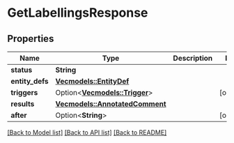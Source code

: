 # GetLabellingsResponse

## Properties

Name | Type | Description | Notes
------------ | ------------- | ------------- | -------------
**status** | **String** |  | 
**entity_defs** | [**Vec<models::EntityDef>**](EntityDef.md) |  | 
**triggers** | Option<[**Vec<models::Trigger>**](Trigger.md)> |  | [optional]
**results** | [**Vec<models::AnnotatedComment>**](AnnotatedComment.md) |  | 
**after** | Option<**String**> |  | [optional]

[[Back to Model list]](../README.md#documentation-for-models) [[Back to API list]](../README.md#documentation-for-api-endpoints) [[Back to README]](../README.md)


